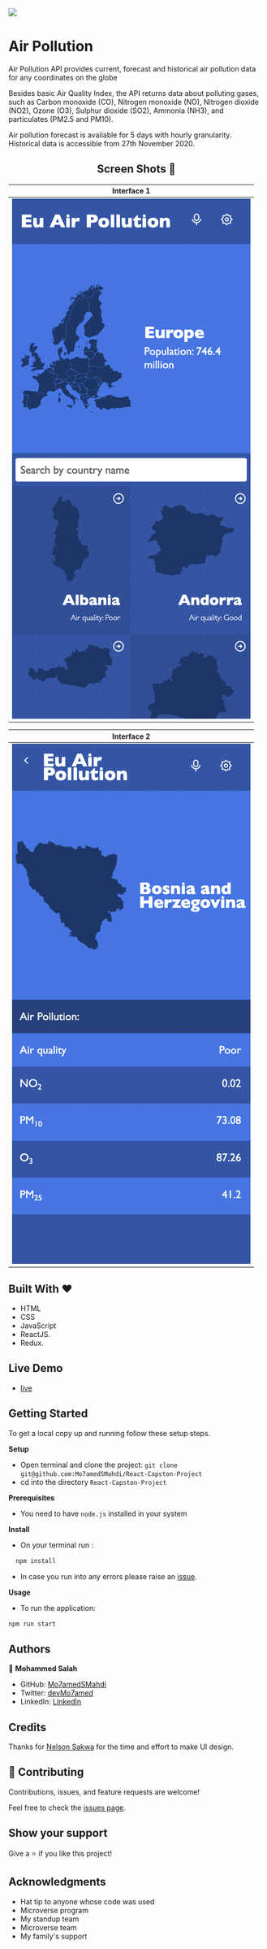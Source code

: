 ![](https://img.shields.io/badge/Microverse-blueviolet)

# Air Pollution

Air Pollution API provides current, forecast and historical air pollution data for any coordinates on the globe

Besides basic Air Quality Index, the API returns data about polluting gases, such as Carbon monoxide (CO), Nitrogen monoxide (NO), Nitrogen dioxide (NO2), Ozone (O3), Sulphur dioxide (SO2), Ammonia (NH3), and particulates (PM2.5 and PM10).

Air pollution forecast is available for 5 days with hourly granularity. Historical data is accessible from 27th November 2020.

<h2 align="center">
  Screen Shots 📝
</h2>

|                                                        **Interface 1**                                                        |
| :---------------------------------------------------------------------------------------------------------------------------: |
| <img src="https://raw.githubusercontent.com/Mo7amedSMahdi/React-Capstone-Project/development/src/assets/images/screen1.png" > |

|                                                        **Interface 2**                                                        |
| :---------------------------------------------------------------------------------------------------------------------------: |
| <img src="https://raw.githubusercontent.com/Mo7amedSMahdi/React-Capstone-Project/development/src/assets/images/screen2.png" > |

## Built With &hearts;

- HTML
- CSS
- JavaScript
- ReactJS.
- Redux.

## Live Demo

- [live](https://mo7amedsmahdi.github.io/React-Capston-Project/)

## Getting Started

To get a local copy up and running follow these setup steps.

**Setup**

- Open terminal and clone the project: `git clone git@github.com:Mo7amedSMahdi/React-Capston-Project`
- cd into the directory `React-Capston-Project`

**Prerequisites**

- You need to have `node.js` installed in your system

**Install**

- On your terminal run :

```sh
  npm install
```

- In case you run into any errors please raise an [issue](https://github.com/Mo7amedSMahdi/space-travelers-hub/issues).

**Usage**

- To run the application:

```sh
npm run start

```

## Authors

👤 **Mohammed Salah**

- GitHub: [Mo7amedSMahdi](https://github.com/Mo7amedSMahdi)
- Twitter: [devMo7amed](https://twitter.com/devMo7amed)
- LinkedIn: [LinkedIn](https://www.linkedin.com/in/Mo7amedSMahdi/)

## Credits

Thanks for [Nelson Sakwa](https://www.behance.net/sakwadesignstudio) for the time and effort to make UI design.

## 🤝 Contributing

Contributions, issues, and feature requests are welcome!

Feel free to check the [issues page](../../issues/).

## Show your support

Give a ⭐️ if you like this project!

## Acknowledgments

- Hat tip to anyone whose code was used
- Microverse program
- My standup team
- Microverse team
- My family's support
